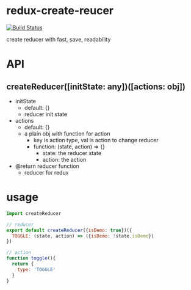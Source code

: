 # redux-create-reucer

[![Build Status](https://travis-ci.org/eyasliu/redux-create-reducer.svg?branch=master)](https://travis-ci.org/eyasliu/redux-create-reducer)

create reducer with fast, save, readability

# API

## createReducer([initState: any])([actions: obj])

- initState
  + default: {}
  + reducer init state
- actions 
  + default: {}
  + a plain obj with function for action
    - key is action type, val is action to change reducer
    - function: (state, action) => {}
      * state: the reducer state
      * action: the action
- @return reducer function
  + reducer for redux

# usage

```js
import createReducer

// reducer
export default createReducer({isDemo: true})({
  TOGGLE: (state, action) => ({isDemo: !state.isDemo})
})

// action
function toggle(){
  return {
    type: 'TOGGLE'
  }
}
```
